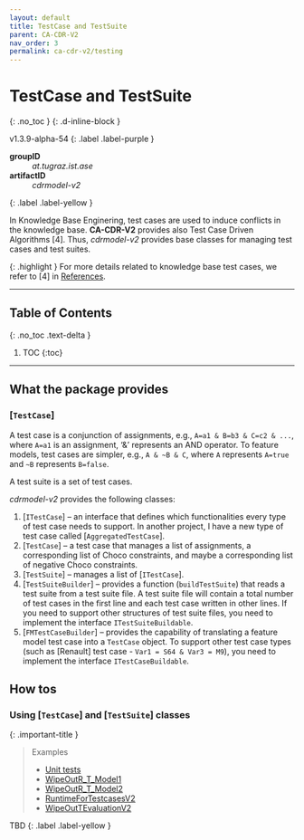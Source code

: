 ```yaml
---
layout: default
title: TestCase and TestSuite
parent: CA-CDR-V2
nav_order: 3
permalink: ca-cdr-v2/testing
---
```


# TestCase and TestSuite
{: .no_toc }
{: .d-inline-block }

<span style = "text-transform: lowercase">v1.3.9-alpha-54</span>
{: .label .label-purple }

<dl style="width:400px;">
    <dt><strong>groupID</strong></dt>
    <dd style = "text-transform: lowercase"><em>at.tugraz.ist.ase</em></dd>
    <dt><strong>artifactID</strong></dt>
    <dd style = "text-transform: lowercase"><em>cdrmodel-v2</em></dd>
</dl>{: .label .label-yellow }

In Knowledge Base Enginering, test cases are used to induce conflicts in the knowledge base.
**CA-CDR-V2** provides also Test Case Driven Algorithms [4].
Thus, _cdrmodel-v2_ provides base classes for managing test cases and test suites.

{: .highlight }
For more details related to knowledge base test cases, we refer to [4] in [References].

---

## Table of Contents
{: .no_toc .text-delta }

1. TOC
{:toc}

---

## What the package provides

### [`TestCase`]

A test case is a conjunction of assignments, e.g., `A=a1 & B=b3 & C=c2 & ...`,
where `A=a1` is an assignment, ‘&’ represents an AND operator.
To feature models, test cases are simpler, e.g., `A & ~B & C`,
where `A` represents `A=true` and `~B` represents `B=false`.

A test suite is a set of test cases.

_cdrmodel-v2_ provides the following classes:

1.	[`ITestCase`] – an interface that defines which functionalities every type of test case needs to support.
In another project, I have a new type of test case called [`AggregatedTestCase`].
2.	[`TestCase`] – a test case that manages a list of assignments, a corresponding list of Choco constraints, and maybe a corresponding list of negative Choco constraints.
3.	[`TestSuite`] – manages a list of [`ITestCase`].
4.	[`TestSuiteBuilder`] – provides a function (`buildTestSuite`) that reads a test suite from a test suite file.
A test suite file will contain a total number of test cases in the first line and each test case written in other lines.
If you need to support other structures of test suite files, you need to implement the interface `ITestSuiteBuildable`.
5.	[`FMTestCaseBuilder`] – provides the capability of translating a feature model test case into a `TestCase` object.
To support other test case types (such as [Renault] test case - `Var1 = S64 & Var3 = M9`), you need to implement the interface `ITestCaseBuildable`.

## How tos

### Using [`TestCase`] and [`TestSuite`] classes

{: .important-title }
> Examples
>
> -	[Unit tests]()
> -	[WipeOutR_T_Model1](https://github.com/AIG-ist-tugraz/WipeOutR/blob/main/src/test/java/at/tugraz/ist/ase/wipeoutr/testmodel/WipeOutR_T_Model1.java)
> -	[WipeOutR_T_Model2](https://github.com/AIG-ist-tugraz/WipeOutR/blob/main/src/test/java/at/tugraz/ist/ase/wipeoutr/testmodel/WipeOutR_T_Model2.java)
> -	[RuntimeForTestcasesV2](https://github.com/AIG-ist-tugraz/WipeOutR/blob/main/src/main/java/at/tugraz/ist/ase/wipeoutr/app/eval/RuntimeForTestcasesV2.java)
> -	[WipeOutTEvaluationV2](https://github.com/AIG-ist-tugraz/WipeOutR/blob/main/src/main/java/at/tugraz/ist/ase/wipeoutr/app/eval/WipeOutRTEvaluationV2.java)


TBD
{: .label .label-yellow }

<!-- Links -->
[References]: /references